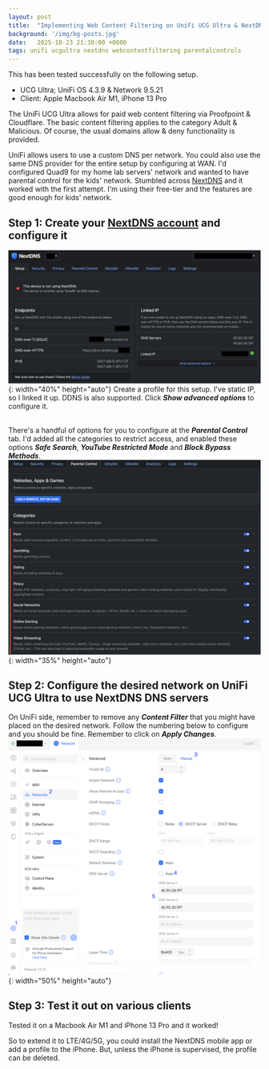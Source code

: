 ```yaml
---
layout: post
title:  "Implementing Web Content Filtering on UniFi UCG Ultra & NextDNS"
background: '/img/bg-posts.jpg'
date:   2025-10-23 21:30:00 +0800
tags: unifi ucgultra nextdns webcontentfiltering parentalcontrols
---
```



This has been tested successfully on the following setup. 
* UCG Ultra; UniFi OS 4.3.9 & Network 9.5.21
* Client: Apple Macbook Air M1, iPhone 13 Pro

The UniFi UCG Ultra allows for paid web content filtering via Proofpoint & Cloudflare. The basic content filtering applies to the category Adult & Malicious. Of course, the usual domains allow & deny functionality is provided.

UniFi allows users to use a custom DNS per network. You could also use the same DNS provider for the entire setup by configuring at WAN. I'd configured Quad9 for my home lab servers' network and wanted to have parental control for the kids' network. Stumbled across [NextDNS](https://nextdns.io) and it worked with the first attempt. I'm using their free-tier and the features are good enough for kids' network.

## Step 1: Create your [NextDNS account](https://my.nextdns.io/) and configure it
![NextDNS Setup](/assets/img/nextdns-profile.png){: width="40%" height="auto"}
Create a profile for this setup. I've static IP, so I linked it up. DDNS is also supported. Click ***Show advanced options*** to configure it.<br><br>

There's a handful of options for you to configure at the ***Parental Control*** tab. I'd added all the categories to restrict access, and enabled these options ***Safe Search***, ***YouTube Restricted Mode*** and ***Block Bypass Methods***.
![NextDNS Parental Control](/assets/img/nextdns-parentalcontrols.png){: width="35%" height="auto"}

## Step 2: Configure the desired network on UniFi UCG Ultra to use NextDNS DNS servers
On UniFi side, remember to remove any ***Content Filter*** that you might have placed on the desired network. Follow the numbering below to configure and you should be fine. Remember to click on ***Apply Changes***.
![UniFi Custom DNS Configuration](/assets/img/unifi-network-dns.png){: width="50%" height="auto"}

## Step 3: Test it out on various clients
Tested it on a Macbook Air M1 and iPhone 13 Pro and it worked!

So to extend it to LTE/4G/5G, you could install the NextDNS mobile app or add a profile to the iPhone. But, unless the iPhone is supervised, the profile can be deleted.

